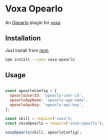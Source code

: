 Voxa Opearlo
===========

An [Opearlo](https://www.npmjs.com/package/opearlo-analytics) plugin for [voxa](https://mediarain.github.io/voxa/)

Installation
-------------

Just install from [npm](https://www.npmjs.com/package/voxa-opearlo)

```bash
npm install --save voxa-opearlo
```

Usage
------

```javascript

const opearloConfig = {
  opearloUserId: 'opearlo-user-id',
  opearloAppName: 'opearlo-app-name',
  opearloApiKey: 'opearlo-api-key',
};

const skill = require('voxa');
const voxaOpearlo = require('voxa-opearlo');

voxaOpearlo(skill, opearloConfig);

```